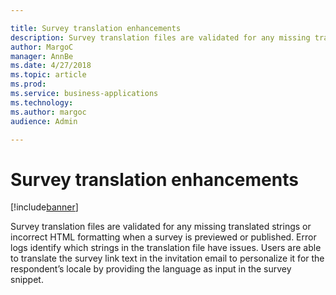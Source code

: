 ```yaml
---

title: Survey translation enhancements
description: Survey translation files are validated for any missing translated strings or incorrect HTML formatting when a survey is previewed or published.
author: MargoC
manager: AnnBe
ms.date: 4/27/2018
ms.topic: article
ms.prod: 
ms.service: business-applications
ms.technology: 
ms.author: margoc
audience: Admin

---
```

#  Survey translation enhancements




[!include[banner](../../../includes/banner.md)]

Survey translation files are validated for any missing translated strings or
incorrect HTML formatting when a survey is previewed or published. Error logs
identify which strings in the translation file have issues. Users are able to
translate the survey link text in the invitation email to personalize it for the
respondent’s locale by providing the language as input in the survey snippet.
